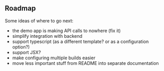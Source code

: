 ## Roadmap

Some ideas of where to go next:
* the demo app is making API calls to nowhere (fix it)
* simplify integration with backend
* support typescript (as a different template? or as a configuration option?)
* support JSX?
* make configuring multiple builds easier
* move less important stuff from README into separate documentation
